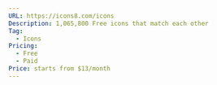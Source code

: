```yaml
---
URL: https://icons8.com/icons
Description: 1,065,800 Free icons that match each other
Tag:
  - Icons
Pricing:
  - Free
  - Paid
Price: starts from $13/month
---
```

